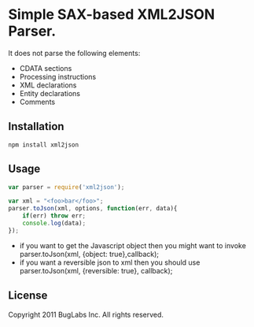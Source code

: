 # Simple SAX-based XML2JSON Parser.

It does not parse the following elements: 

* CDATA sections
* Processing instructions
* XML declarations
* Entity declarations
* Comments

## Installation 
`npm install xml2json`

## Usage 
```javascript
var parser = require('xml2json');

var xml = "<foo>bar</foo>";
parser.toJson(xml, options, function(err, data){
	if(err) throw err;
	console.log(data);
}); 
```
* if you want to get the Javascript object then you might want to invoke parser.toJson(xml, {object: true},callback);
* if you want a reversible json to xml then you should use parser.toJson(xml, {reversible: true}, callback);


## License
Copyright 2011 BugLabs Inc. All rights reserved.
